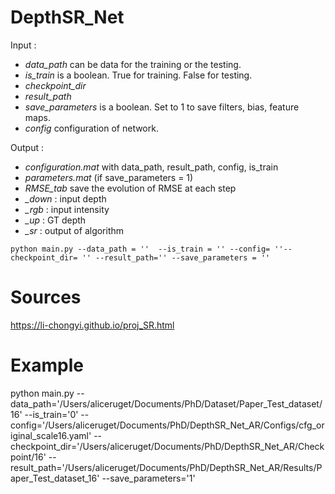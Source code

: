 # DepthSR_Net 

Input :

- *data_path* can be data for the training or the testing.
- *is_train* is a boolean. True for training. False for testing.
- *checkpoint_dir*
- *result_path* 
- *save_parameters* is a boolean. Set to 1 to save filters, bias, feature maps. 
- *config* configuration of network. 

Output :
- *configuration.mat* with data_path, result_path, config, is_train
- *parameters.mat* (if save_parameters = 1)
- *RMSE_tab* save the evolution of RMSE at each step
- *_down* : input depth 
- *_rgb* : input intensity 
- *_up* : GT depth 
- *_sr* : output of algorithm

`python main.py --data_path = ''  --is_train = '' --config= ''--checkpoint_dir= '' --result_path='' --save_parameters = ''`

# Sources

https://li-chongyi.github.io/proj_SR.html


# Example

python main.py --data_path='/Users/aliceruget/Documents/PhD/Dataset/Paper_Test_dataset/16' --is_train='0' --config='/Users/aliceruget/Documents/PhD/DepthSR_Net_AR/Configs/cfg_original_scale16.yaml' --checkpoint_dir='/Users/aliceruget/Documents/PhD/DepthSR_Net_AR/Checkpoint/16' --result_path='/Users/aliceruget/Documents/PhD/DepthSR_Net_AR/Results/Paper_Test_dataset_16' --save_parameters='1'
